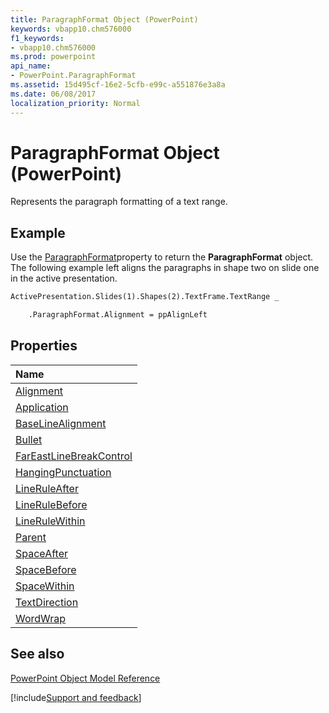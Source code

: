 ```yaml
---
title: ParagraphFormat Object (PowerPoint)
keywords: vbapp10.chm576000
f1_keywords:
- vbapp10.chm576000
ms.prod: powerpoint
api_name:
- PowerPoint.ParagraphFormat
ms.assetid: 15d495cf-16e2-5cfb-e99c-a551876e3a8a
ms.date: 06/08/2017
localization_priority: Normal
---
```



# ParagraphFormat Object (PowerPoint)

Represents the paragraph formatting of a text range.


## Example

Use the [ParagraphFormat](./PowerPoint.TextRange.ParagraphFormat.md)property to return the  **ParagraphFormat** object. The following example left aligns the paragraphs in shape two on slide one in the active presentation.


```vb
ActivePresentation.Slides(1).Shapes(2).TextFrame.TextRange _

    .ParagraphFormat.Alignment = ppAlignLeft
```


## Properties



|Name|
|:-----|
|[Alignment](./PowerPoint.ParagraphFormat.Alignment.md)|
|[Application](./PowerPoint.ParagraphFormat.Application.md)|
|[BaseLineAlignment](./PowerPoint.ParagraphFormat.BaseLineAlignment.md)|
|[Bullet](./PowerPoint.ParagraphFormat.Bullet.md)|
|[FarEastLineBreakControl](./PowerPoint.ParagraphFormat.FarEastLineBreakControl.md)|
|[HangingPunctuation](./PowerPoint.ParagraphFormat.HangingPunctuation.md)|
|[LineRuleAfter](./PowerPoint.ParagraphFormat.LineRuleAfter.md)|
|[LineRuleBefore](./PowerPoint.ParagraphFormat.LineRuleBefore.md)|
|[LineRuleWithin](./PowerPoint.ParagraphFormat.LineRuleWithin.md)|
|[Parent](./PowerPoint.ParagraphFormat.Parent.md)|
|[SpaceAfter](./PowerPoint.ParagraphFormat.SpaceAfter.md)|
|[SpaceBefore](./PowerPoint.ParagraphFormat.SpaceBefore.md)|
|[SpaceWithin](./PowerPoint.ParagraphFormat.SpaceWithin.md)|
|[TextDirection](./PowerPoint.ParagraphFormat.TextDirection.md)|
|[WordWrap](./PowerPoint.ParagraphFormat.WordWrap.md)|

## See also


[PowerPoint Object Model Reference](./overview/PowerPoint/object-model.md)

[!include[Support and feedback](~/includes/feedback-boilerplate.md)]